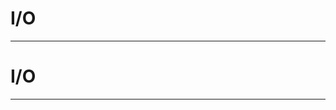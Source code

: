 <!-- CINCHDOC DOCUMENT(user-guide) SECTION(io) -->

# I/O

--------------------------------------------------------------------------------

<!-- CINCHDOC DOCUMENT(developer-guide) SECTION(io) -->

# I/O

--------------------------------------------------------------------------------

<!-- vim: set tabstop=2 shiftwidth=2 expandtab fo=cqt tw=72 : -->

